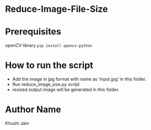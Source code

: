 # Reduce-Image-File-Size
# Prerequisites
openCV library
`pip install opencv-python`
# How to run the script
- Add the image in jpg format with name as 'input.jpg' in this folder.
- Run reduce_image_size.py script.
- resized output image will be generated in this folder.
 # Author Name
 Khushi Jain
